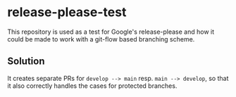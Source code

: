 # release-please-test

This repository is used as a test for Google's release-please and how it could be made to work with a git-flow based branching scheme.

## Solution

It creates separate PRs for `develop --> main` resp. `main --> develop`, so that it also correctly handles the cases for protected branches.
